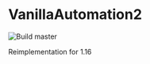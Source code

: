 # VanillaAutomation2
![Build master](https://github.com/univrsal/VanillaAutomation2/workflows/Build%20master/badge.svg)

Reimplementation for 1.16

